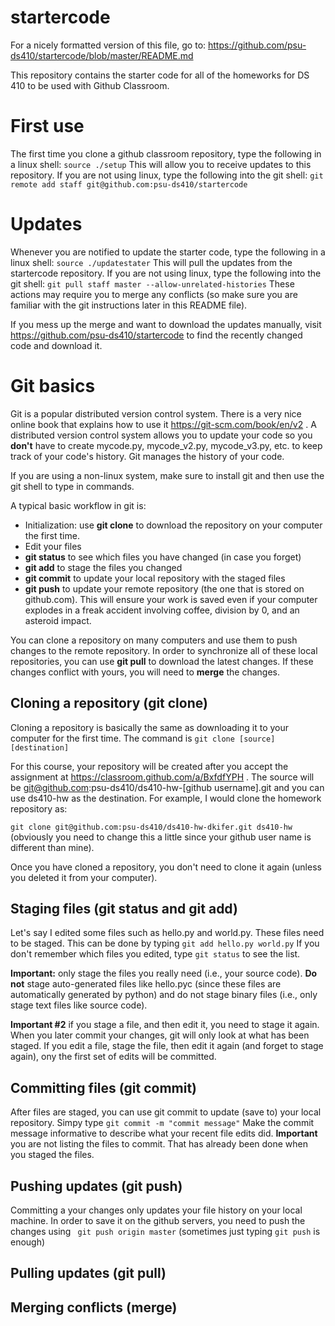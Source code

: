 # startercode
For a nicely formatted version of this file, go to: https://github.com/psu-ds410/startercode/blob/master/README.md

This repository contains the starter code for all of the homeworks for DS 410 to be used with Github Classroom.

# First use

The first time you clone a github classroom repository, type the following in a linux shell:
```source ./setup```
This will allow you to receive updates to this repository. If you are not using linux, type the following into the git shell:
```git remote add staff git@github.com:psu-ds410/startercode```

# Updates

Whenever you are notified to update the starter code, type the following in a linux shell:
```source ./updatestater```
This will pull the updates from the startercode repository. If you are not using linux, type the following into the git shell:
```git pull staff master --allow-unrelated-histories```
These actions may require you to merge any conflicts (so make sure you are familiar with the git instructions later in this README file).

If you mess up the merge and want to download the updates manually, visit https://github.com/psu-ds410/startercode to find the recently changed code and download it.

# Git basics

Git is a popular distributed version control system. There is a very nice online book that explains how to use it https://git-scm.com/book/en/v2 . A distributed version control system allows you to update your code so you **don't** have to create mycode.py,  mycode_v2.py, mycode_v3.py, etc. to keep track of your code's history. Git manages the history of your code.

If you are using a non-linux system, make sure to install git and then use the git shell to type in commands.

A typical basic workflow in git is:
* Initialization: use **git clone** to download the repository on your computer the first time.
* Edit your files
* **git status** to see which files you have changed (in case you forget)
* **git add** to stage the files you changed
* **git commit** to update your local repository with the staged files
* **git push** to update your remote repository (the one that is stored on github.com). This will ensure your work is saved even if your computer explodes in a freak accident involving coffee, division by 0, and an asteroid impact.

You can clone a repository on many computers and use them to push changes to the remote repository. In order to synchronize all of these local repositories, you can use **git pull** to download the latest changes. If these changes conflict with yours, you will need to **merge** the changes.

## Cloning a repository (git clone)

Cloning a repository is basically the same as downloading it to your computer for the first time.
The command is 
```git clone [source] [destination]```

For this course, your repository will be created after you accept the assignment at https://classroom.github.com/a/BxfdfYPH .
The source will be git@github.com:psu-ds410/ds410-hw-[github username].git and you can use ds410-hw as the destination. For example, I would clone the homework repository as:

```git clone git@github.com:psu-ds410/ds410-hw-dkifer.git ds410-hw```
(obviously you need to change this a little since your github user name is different than mine).

Once you have cloned a repository, you don't need to clone it again (unless you deleted it from your computer).

## Staging files (git status and git add)

Let's say I edited some files such as hello.py and world.py. These files need to be staged. This can be done by typing
```git add hello.py world.py```
If you don't remember which files you edited, type
```git status``` to see the list.

**Important:** only stage the files you really need (i.e., your source code). **Do not** stage auto-generated files like hello.pyc (since these files are automatically generated by python) and do not stage binary files (i.e., only stage text files like source code).

**Important #2** if you stage a file, and then edit it, you need to stage it again. When you later commit your changes, git will only look at what has been staged. If you edit a file, stage the file, then edit it again (and forget to stage again), ony the first set of edits will be committed.

## Committing files (git commit)

After files are staged, you can use git commit to update (save to) your local repository.
Simpy type
```git commit -m "commit message"```
Make the commit message informative to describe what your recent file edits did.
**Important** you are not listing the files to commit. That has already been done when you staged the files.

## Pushing updates (git push)

Committing a your changes only updates your file history on your local machine. In order to save it on the github servers, you need to push the changes using
``` git push origin master```
(sometimes just typing ```git push``` is enough)

## Pulling updates (git pull)



## Merging conflicts (merge)
